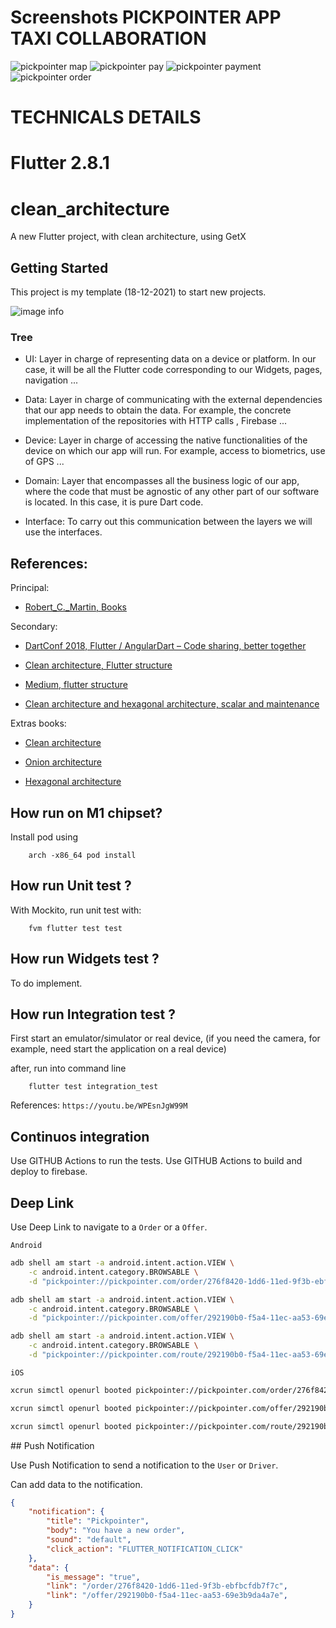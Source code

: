 # Screenshots PICKPOINTER APP TAXI COLLABORATION
![pickpointer map](./resources/pickpointer.map.png)
![pickpointer pay](./resources/pay.modal.png)
![pickpointer payment](./resources/pay.route.png)
![pickpointer order](./resources/order.page.png)

# TECHNICALS DETAILS
# Flutter 2.8.1

# clean_architecture

A new Flutter project, with clean architecture, using GetX

## Getting Started

This project is my template (18-12-2021) to start new projects.

![image info](./resources/clean_architecture.png)

### Tree

- UI: Layer in charge of representing data on a device or platform. In our case, it will be all the Flutter code corresponding to our Widgets, pages, navigation ...

- Data: Layer in charge of communicating with the external dependencies that our app needs to obtain the data. For example, the concrete implementation of the repositories with HTTP calls , Firebase ...

- Device: Layer in charge of accessing the native functionalities of the device on which our app will run. For example, access to biometrics, use of GPS ...

- Domain: Layer that encompasses all the business logic of our app, where the code that must be agnostic of any other part of our software is located. In this case, it is pure Dart code.

- Interface: To carry out this communication between the layers we will use the interfaces.

## References:

Principal:
- [Robert_C._Martin, Books](https://en.wikipedia.org/wiki/Robert_C._Martin)

Secondary:
- [DartConf 2018, Flutter / AngularDart – Code sharing, better together](https://www.youtube.com/watch?v=PLHln7wHgPE&t=1379s)

- [Clean architecture, Flutter structure](https://www.youtube.com/watch?v=iiXAoP9ZRUs)

- [Medium, flutter structure](https://alfredobs97.medium.com/clean-architecture-en-flutter-ee028a6379a5)

- [Clean architecture and hexagonal architecture, scalar and maintenance](https://www.youtube.com/watch?v=y3MWfPDmVqo)

Extras books:

- [Clean architecture](https://blog.cleancoder.com/uncle-bob/2012/08/13/the-clean-architecture.html)

- [Onion architecture](https://jeffreypalermo.com/2008/07/the-onion-architecture-part-1/)

- [Hexagonal architecture](https://alfredobs97.medium.com/clean-architecture-en-flutter-ee028a6379a5#:~:text=Hexagonal%20Architecture)

## How run on M1 chipset?

Install pod using

```
    arch -x86_64 pod install
```


## How run Unit test ?

With Mockito, run unit test with:

```
    fvm flutter test test
```

## How run Widgets test ?
To do implement.

## How run Integration test ?

First start an emulator/simulator or real device, (if you need the camera, for example, need start the application on a real device)

after, run into command line

```
    flutter test integration_test
```

References: `https://youtu.be/WPEsnJgW99M`

## Continuos integration

Use GITHUB Actions to run the tests.
Use GITHUB Actions to build and deploy to firebase.

## Deep Link

Use Deep Link to navigate to a `Order` or a `Offer`.

`Android`

```zsh
adb shell am start -a android.intent.action.VIEW \
    -c android.intent.category.BROWSABLE \
    -d "pickpointer://pickpointer.com/order/276f8420-1dd6-11ed-9f3b-ebfbcfdb7f7c"
```

```zsh
adb shell am start -a android.intent.action.VIEW \
    -c android.intent.category.BROWSABLE \
    -d "pickpointer://pickpointer.com/offer/292190b0-f5a4-11ec-aa53-69e3b9da4a7e"
```

```zsh
adb shell am start -a android.intent.action.VIEW \
    -c android.intent.category.BROWSABLE \
    -d "pickpointer://pickpointer.com/route/292190b0-f5a4-11ec-aa53-69e3b9da4a7e"
```

`iOS`

```zsh
xcrun simctl openurl booted pickpointer://pickpointer.com/order/276f8420-1dd6-11ed-9f3b-ebfbcfdb7f7c
```

```zsh
xcrun simctl openurl booted pickpointer://pickpointer.com/offer/292190b0-f5a4-11ec-aa53-69e3b9da4a7e
```

```zsh
xcrun simctl openurl booted pickpointer://pickpointer.com/route/292190b0-f5a4-11ec-aa53-69e3b9da4a7e
```

## Push Notification

Use Push Notification to send a notification to the `User` or `Driver`.

Can add data to the notification.

```json
{
    "notification": {
        "title": "Pickpointer",
        "body": "You have a new order",
        "sound": "default",
        "click_action": "FLUTTER_NOTIFICATION_CLICK"
    },
    "data": {
        "is_message": "true",
        "link": "/order/276f8420-1dd6-11ed-9f3b-ebfbcfdb7f7c",
        "link": "/offer/292190b0-f5a4-11ec-aa53-69e3b9da4a7e",
    }
}
```
